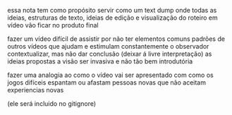 essa nota tem como propósito servir como um text dump onde todas as ideias, estruturas de texto, ideias de edição e visualização do roteiro em vídeo vão ficar no produto final

fazer um vídeo difícil de assistir por não ter elementos comuns padrões de outros vídeos que ajudam e estimulam constantemente o observador
contextualizar, mas não dar conclusão (deixar á livre interpretação) as ideias propostas
a visão ser invasiva e não tão bem introdutória

fazer uma analogia ao como o vídeo vai ser apresentado com como os jogos difíceis espantam ou afastam pessoas novas que não aceitam experiencias novas

(ele será incluido no gitignore)
